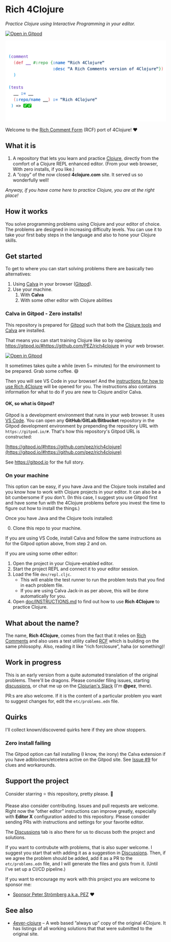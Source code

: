 # Rich 4Clojure

*Practice Clojure using Interactive Programming in your editor.*

 [![Open in Gitpod](https://gitpod.io/button/open-in-gitpod.svg)](https://gitpod.io/#https://github.com/pez/rich4clojure)


![Rich 4Clojure](doc/images/rich4clojure-header.png)

Welcome to the [Rich Comment Form](https://calva.io/rich-comments/) (RCF) port of 4Clojure! ❤️

## What it is

1. A repository that lets you learn and practice [Clojure](https://clojure.org), directly from the comfort of a Clojure REPL enhanced editor. (From your web browser, With zero installs, if you like.)
2. A ”copy” of the now closed **4clojure.com** site. It served us so wonderfully well!

_Anyway, if you have come here to practice Clojure, you are at the right place!_

## How it works

You solve programming problems using Clojure and your editor of choice. The problems are designed in increasing difficulty levels. You can use it to take your first baby steps in the language and also to hone your Clojure skills.

## Get started

To get to where you can start solving problems there are basically two alternatives:

1. Using [Calva](https://calva.io) in your browser ([Gitpod](https://gitpod.io)).
1. Use your machine.
    1. With **Calva**
    1. With some other editor with Clojure abilities

### Calva in Gitpod - Zero installs!

This repository is prepared for [Gitpod](https://gitpod.io) such that both the [Clojure tools](https://clojure.org/guides/deps_and_cli) and [Calva](https://calva.io) are installed.

That means you can start training Clojure like so by opening https://gitpod.io/#https://github.com/PEZ/rich4clojure in your web browser.

[![Open in Gitpod](https://gitpod.io/button/open-in-gitpod.svg)](https://gitpod.io/#https://github.com/pez/rich4clojure)

It sometimes takes quite a while (even 5+ minutes) for the environment to be prepared. Grab some coffee. 😄

Then you will see VS Code in your browser! And the [instructions for how to use Rich 4Clojure](doc/INSTRUCTIONS.md) will be opened for you. The instructions also contains information for what to do if you are new to Clojure and/or Calva.

#### OK, so what is Gitpod?

Gitpod is a development environment that runs in your web browser. It uses [VS Code](https://code.visualstudio.com). You can open any **GitHub**/**GitLab**/**Bitbucket** repository in the Gitpod development environment by prepending the repository URL with `https://gitpod.io/#`. That's how this repository's Gitpod URL is constructed:

[https://gitpod.io/#https://github.com/pez/rich4clojure](https://gitpod.io/#https://github.com/pez/rich4clojure)

See https://gitpod.io for the full story.

### On your machine

This option can be easy, if you have Java and the Clojure tools installed and you know how to work with Clojure projects in your editor. It can also be a bit cumbersome if you don't. (In this case, I suggest you use Gitpod first and have some fun with the 4Clojure problems before you invest the time to figure out how to install the things.)

Once you have Java and the Clojure tools installed:

0. Clone this repo to your machine.

If you are using VS Code, install Calva and follow the same instructions as for the Gitpod option above, from step 2 and on.

If you are using some other editor:

1. Open the project in your Clojure-enabled editor.
1. Start the project REPL and connect it to your editor session.
1. Load the file `dev/repl.cljc`.
    * This will enable the test runner to run the problem tests that you find in each problem file.
    * If you are using Calva Jack-in as per above, this will be done automatically for you.
1. Open [doc/INSTRUCTIONS.md](doc/INSTRUCTIONS.md) to find out how to use **Rich 4Clojure** to practice Clojure.

## What about the name?

The name, **Rich 4Clojure**, comes from the fact that it relies on [Rich Comments](https://calva.io/rich-comments/) and also uses a test utility called [RCF](https://github.com/hyperfiddle/rcf) which is building on the same philosophy. Also, reading it like ”rich forclosure”, haha (or something)!

## Work in progress

This is an early version from a quite automated translation of the original problems. There'll be dragons. Please consider filing issues, starting [discussions](https://github.com/PEZ/rich4clojure/discussions), or chat me up on the [Clojurian's Slack](http://clojurians.net/) (I'm **@pez**, there).

PR:s are also welcome. If it is the content of a particular problem you want to suggest changes for, edit the `etc/problems.edn` file.

## Quirks

I'll collect known/discovered quirks here if they are show stoppers.

### Zero install failing

The Gitpod option can fail installing (I know, the irony) the Calva extension if you have adblockers/etcetera active on the Gitpod site. See [Issue #9](https://github.com/PEZ/rich4clojure/issues/9) for clues and workarounds.



## Support the project

Consider starring ⭐ this repository, pretty please. 🙏

Please also consider contributing. Issues and pull requests are welcome. Right now the ”other editor” instructions can improve greatly, especially with **Editor X** configuration added to this repository. Please consider sending PRs with instructions and settings for your favorite editor.

The [Discussions](https://github.com/PEZ/rich4clojure/discussions) tab is also there for us to discuss both the project and solutions.

If you want to contrubute with problems, that is also super welcome. I suggest you start that with adding it as a suggestion in [Discussions](https://github.com/PEZ/rich4clojure/discussions). Then, if we agree the problem should be added, add it as a PR to the `etc/problems.edn` file, and I will generate the files and gists from it. (Until I've set up a CI/CD pipeline.)

If you want to encourage my work with this project you are welcome to sponsor me:

* [Sponsor Peter Strömberg a.k.a. PEZ](https://github.com/sponsors/PEZ) ❤️

## See also

* [4ever-clojure](https://4clojure.oxal.org) – A web based ”always up” copy of the original 4Clojure. It has listings of all working solutions that that were submitted to the original site.
